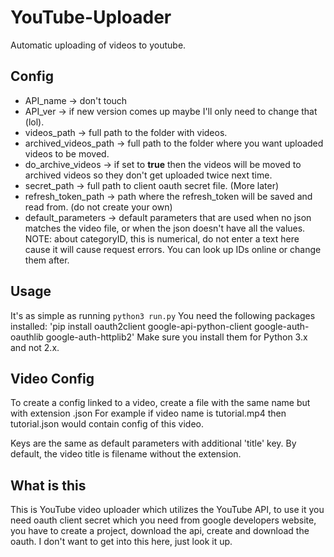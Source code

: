 # YouTube-Uploader
Automatic uploading of videos to youtube.


## Config
- API_name -> don't touch
- API_ver -> if new version comes up maybe I'll only need to change that (lol).
- videos_path -> full path to the folder with videos.
- archived_videos_path -> full path to the folder where you want uploaded videos to be moved.
- do_archive_videos -> if set to <b>true</b> then the videos will be moved to archived videos so they don't get uploaded twice next time.
- secret_path -> full path to client oauth secret file. (More later)
- refresh_token_path -> path where the refresh_token will be saved and read from. (do not create your own)
- default_parameters -> default parameters that are used when no json matches the video file, or when the json doesn't have all the values. NOTE: about categoryID, this is numerical, do not enter a text here cause it will cause request errors. You can look up IDs online or change them after.

## Usage
It's as simple as running `python3 run.py`
You need the following packages installed:
'pip install oauth2client google-api-python-client google-auth-oauthlib google-auth-httplib2'
Make sure you install them for Python 3.x and not 2.x.

## Video Config
To create a config linked to a video, create a file with the same name but with extension .json
For example if video name is tutorial.mp4 then tutorial.json would contain config of this video.

Keys are the same as default parameters with additional 'title' key. By default, the video title is filename without the extension.


## What is this

This is YouTube video uploader which utilizes the YouTube API, to use it you need oauth client secret which you need from google developers website, you have to create a project, download the api, create and download the oauth. I don't want to get into this here, just look it up.
